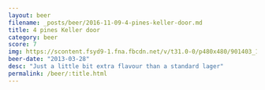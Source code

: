 ```yaml
---
layout: beer
filename: _posts/beer/2016-11-09-4-pines-keller-door.md
title: 4 pines Keller door
category: beer
score: 7
img: https://scontent.fsyd9-1.fna.fbcdn.net/v/t31.0-0/p480x480/901403_10151602296568745_390928601_o.jpg?_nc_cat=109&_nc_sid=e007fa&_nc_ohc=DwhLFKsM8DwAX8TgFyc&_nc_ht=scontent.fsyd9-1.fna&_nc_tp=6&oh=e8041b497881cd00dc6268eadc06a8b8&oe=5F487042
beer-date: "2013-03-28"
desc: "Just a little bit extra flavour than a standard lager"
permalink: /beer/:title.html
---
```

